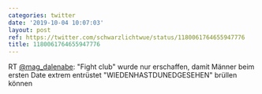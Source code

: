 ```yaml
---
categories: twitter
date: '2019-10-04 10:07:03'
layout: post
ref: https://twitter.com/schwarzlichtwue/status/1180061764655947776
title: 1180061764655947776
---
```

RT [@mag_dalenabe](https://twitter.com/mag_dalenabe): "Fight club" wurde nur erschaffen, damit Männer beim ersten Date extrem entrüstet "WIEDENHASTDUNEDGESEHEN" brüllen können
